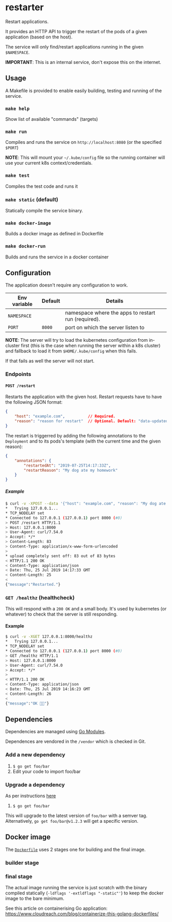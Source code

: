 # restarter
Restart applications.

It provides an HTTP API to trigger the restart of the pods of a given
application (based on the host).

The service will only find/restart applications running in the
given `$NAMESPACE`.

**IMPORTANT**: This is an internal service, don't expose this on the internet.

## Usage

A Makefile is provided to enable easily building, testing and running
of the service.

### `make help`
Show list of available "commands" (targets)

### `make run`
Compiles and runs the service on `http://localhost:8080` (or the
specified `$PORT`)

**NOTE**: This will mount your `~/.kube/config` file so the running container
will use your current k8s context/credentials.

### `make test`
Compiles the test code and runs it

### `make static` (default)
Statically compile the service binary.

### `make docker-image`
Builds a docker image as defined in Dockerfile

### `make docker-run`
Builds and runs the service in a docker container


## Configuration
The application doesn't require any configuration to work.

| Env variable         | Default |  Details |
| -------------------- | ------- | -------- |
| `NAMESPACE`          |         | namespace where the apps to restart run (required). |
| `PORT`               | `8000`  | port on which the server listen to |


**NOTE**: The server will try to load the kubernetes configuration from
in-cluster first (this is the case when running the server within a k8s
cluster) and fallback to load it from `$HOME/.kube/config` when this fails.

If that fails as well the server will not start.


### Endpoints

#### `POST /restart`

Restarts the application with the given host.
Restart requests have to have the following JSON format:

```json
{
    "host": "example.com",          // Required.
    "reason": "reason for restart"  // Optional. Default: "data-updated"
}
```

The restart is triggerred by adding the following annotations to the `Deployment`
and to its pods's template (with the current time and the given reason):

```json
{
    "annotations": {
        "restartedAt": "2019-07-25T14:17:33Z",
        "restartReason": "My dog ate my homework"
    }
}
```

##### Example
```bash
$ curl -v -XPOST --data '{"host": "example.com", "reason": "My dog ate my homework"}' 127.0.0.1:8000/restart
*   Trying 127.0.0.1...
* TCP_NODELAY set
* Connected to 127.0.0.1 (127.0.0.1) port 8000 (#0)
> POST /restart HTTP/1.1
> Host: 127.0.0.1:8000
> User-Agent: curl/7.54.0
> Accept: */*
> Content-Length: 83
> Content-Type: application/x-www-form-urlencoded
>
* upload completely sent off: 83 out of 83 bytes
< HTTP/1.1 200 OK
< Content-Type: application/json
< Date: Thu, 25 Jul 2019 14:17:33 GMT
< Content-Length: 25
<
{"message":"Restarted."}
```

### `GET /healthz` (healthcheck)
This will respond with a `200 OK` and a small body.
It's used by kubernetes (or whatever) to check that the server is still
responding.

#### Example
```bash
$ curl -v -XGET 127.0.0.1:8000/healthz
*   Trying 127.0.0.1...
* TCP_NODELAY set
* Connected to 127.0.0.1 (127.0.0.1) port 8000 (#0)
> GET /healthz HTTP/1.1
> Host: 127.0.0.1:8000
> User-Agent: curl/7.54.0
> Accept: */*
>
< HTTP/1.1 200 OK
< Content-Type: application/json
< Date: Thu, 25 Jul 2019 14:16:23 GMT
< Content-Length: 26
<
{"message":"OK 👍🏼"}
```


## Dependencies

Dependencies are managed using [Go Modules](https://github.com/golang/go/wiki/Modules).

Dependences are vendored in the `/vendor` which is checked in Git.


### Add a new dependency

1. `$ go get foo/bar`
2. Edit your code to import foo/bar

### Upgrade a dependency

As per instructions [here](https://github.com/golang/go/wiki/Modules#how-to-upgrade-and-downgrade-dependencies)

1. `$ go get foo/bar`

This will upgrade to the latest version of `foo/bar` with a semver tag.
Alternatively, `go get foo/bar@v1.2.3` will get a specific version.

## Docker image
The [`Dockerfile`](/) uses 2 stages one for building and the final image.

### builder stage

### final stage
The actual image running the service is just scratch with the binary compiled
statically (`-ldflags '-extldflags "-static"'`) to keep the docker image to the
bare minimum.

See this article on containerising Go application: https://www.cloudreach.com/blog/containerize-this-golang-dockerfiles/
